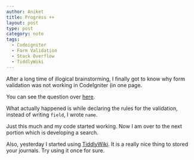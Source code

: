 ```yaml
---
author: Aniket
title: Progress ++
layout: post
type: post
category: note
tags:
  - Codeigniter
  - Form Validation
  - Stack Overflow
  - TiddlyWiki
---
```

After a long time of illogical brainstorming, I finally got to know why form validation was not working in CodeIgniter (in one page.

You can see the question over [here](http://stackoverflow.com/questions/7006552/form-validation-not-working-in-code-igniter-solved).

What actually happened is while declaring the rules for the validation, instead of writing `field`, I wrote `name`.

Just this much and my code started working. Now I am over to the next portion which is developing a search.

Also, yesterday I started using [TiddlyWiki](http://www.tiddlywiki.com/). It is a really nice thing to stored your journals. Try using it once for sure.